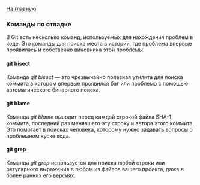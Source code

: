 [<u>На главную</u>](./readme.md)

### Команды по отладке

В Git есть несколько команд, используемых для нахождения проблем в коде. Это команды для поиска места в истории, где проблема впервые проявилась и собственно виновника этой проблемы.

#### git bisect
Команда *git bisect* — это чрезвычайно полезная утилита для поиска коммита в котором впервые проявился баг или проблема с помощью автоматического бинарного поиска.

#### git blame
Команда *git blame* выводит перед каждой строкой файла SHA-1 коммита, последний раз менявшего эту строку и автора этого коммита. Это помогает в поисках человека, которому нужно задавать вопросы о проблемном куске кода.

#### git grep
Команда *git grep* используется для поиска любой строки или регулярного выражения в любом из файлов вашего проекта, даже в более ранних его версиях.
